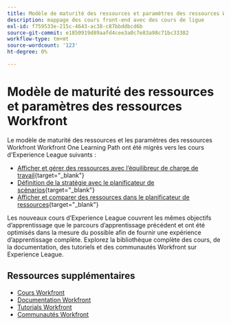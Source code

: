 ```yaml
---
title: Modèle de maturité des ressources et paramètres des ressources Workfront
description: mappage des cours front-end avec des cours de ligue
exl-id: f759533e-215c-4643-ac38-c87bbddbcd6b
source-git-commit: e1850919d89aafd4cee3a0c7e83a98c71bc33382
workflow-type: tm+mt
source-wordcount: '123'
ht-degree: 0%

---
```


# Modèle de maturité des ressources et paramètres des ressources Workfront

Le modèle de maturité des ressources et les paramètres des ressources Workfront Workfront One Learning Path ont été migrés vers les cours d&#39;Experience League suivants :

* [Afficher et gérer des ressources avec l’équilibreur de charge de travail](https://experienceleague.adobe.com/?recommended=Workfront-L-1-2022.1.workloadbalancer){target="_blank"}
* [Définition de la stratégie avec le planificateur de scénarios](https://experienceleague.adobe.com/?recommended=Workfront-L-1-2022.1.scenarioplanner){target="_blank"}
* [Afficher et comparer des ressources dans le planificateur de ressources](https://experienceleague.adobe.com/?recommended=Workfront-L-1-2022.1.resourceplanner){target="_blank"}

Les nouveaux cours d’Experience League couvrent les mêmes objectifs d’apprentissage que le parcours d’apprentissage précédent et ont été optimisés dans la mesure du possible afin de fournir une expérience d’apprentissage complète.  Explorez la bibliothèque complète des cours, de la documentation, des tutoriels et des communautés Workfront sur Experience League.

## Ressources supplémentaires

* [Cours Workfront](https://experienceleague.adobe.com/?lang=en&amp;Solution=Workfront#courses)
* [Documentation Workfront](https://experienceleague.adobe.com/docs/workfront.html)
* [Tutorials Workfront](https://experienceleague.adobe.com/docs/workfront-learn/tutorials-workfront/home.html)
* [Communautés Workfront](https://experienceleaguecommunities.adobe.com/t5/workfront/ct-p/workfront)
